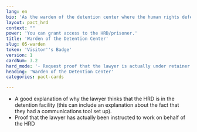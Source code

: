 ```yaml
---
lang: en
bio: 'As the warden of the detention center where the human rights defender at risk is being detained, you have the power to admit (or not!) that the HRD is actually being held there, as well as to grant or deny access to the HRD.'
layout: pact_hrd
context: ""
power: 'You can grant access to the HRD/prisoner.'
title: 'Warden of the Detention Center'
slug: 05-warden
token: 'Visitor''s Badge'
version: 1
cardNum: 3.2
hard_mode: '- Request proof that the lawyer is actually under retainer to work on behalf of the HRD - Request further proof that the HRD is at the facility: get the lawyer to show you the google map link showing the HRDs location in the center'
heading: 'Warden of the Detention Center'
categories: pact-cards

---
```


- A good explanation of why the lawyer thinks that the HRD is in the detention facility (this can include an explanation about the fact that they had a communications tool set up).
- Proof that the lawyer has actually been instructed to work on behalf of the HRD